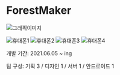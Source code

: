 # ForestMaker
![그래픽이미지](https://user-images.githubusercontent.com/50662636/126287000-bade8b98-eeb9-438a-9f72-f2cd7b5071b6.png)

![휴대폰1](https://user-images.githubusercontent.com/50662636/126286975-7c0ba63c-27be-416b-941d-c6155681a753.png)
![휴대폰2](https://user-images.githubusercontent.com/50662636/126286982-2a60def8-2eb6-4d44-b019-a9a9fcc267d1.png)
![휴대폰3](https://user-images.githubusercontent.com/50662636/126286987-c0657a46-00e8-4d0a-a438-8fe360ba2945.png)
![휴대폰4](https://user-images.githubusercontent.com/50662636/126286990-3703fb3e-7543-4877-b578-3ea4a295d79e.png)

개발 기간: 2021.06.05 ~ ing

팀 구성: 기획 3 / 디자인 1 / 서버 1 / 안드로이드 1

